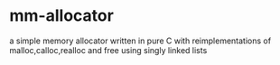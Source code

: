 # mm-allocator
a simple memory allocator written in pure C with reimplementations of malloc,calloc,realloc and free using singly linked lists

